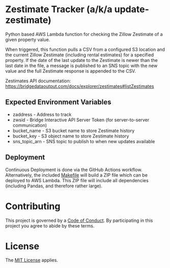 Zestimate Tracker (a/k/a update-zestimate)
==========================================

Python based AWS Lambda function for checking the Zillow Zestimate of a 
given property value.

When triggered, this function pulls a CSV from a configured S3 location 
and the current Zillow Zestimate (including rental estimates) for a 
specified property. If the date of the last update to the Zestimate is 
newer than the last date in the file, a message is published to an 
SNS topic with the new value and the full Zestimate response is 
appended to the CSV.

Zestimates API documentation: https://bridgedataoutput.com/docs/explorer/zestimates#listZestimates

Expected Environment Variables
------------------------------

+ zaddress - Address to track
+ zwsid - Bridge Interactive API Server Token (for server-to-server communication)
+ bucket_name - S3 bucket name to store Zestimate history
+ bucket_key - S3 object name to store Zestimate history
+ sns_topic_arn - SNS topic to publish to when new updates available

Deployment
----------

Continuous Deployment is done via the GitHub Actions workflow. Alternatively, 
the included [Makefile](./Makefile) will build a ZIP file which can be 
deployed to AWS Lambda. This ZIP file will include all dependencies 
(including Pandas, and therefore rather large).

Contributing
============

This project is governed by a [Code of Conduct](./CODE_OF_CONDUCT.md). By 
participating in this project you agree to abide by these terms.

License
=======

The [MIT License](LICENSE) applies.
